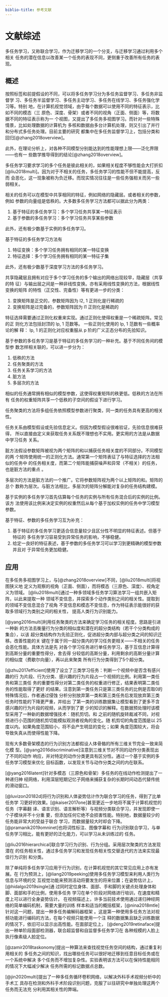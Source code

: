 ```yaml
---
biblio-title: 参考文献
---
```


文献综述
============

多任务学习，又称联合学习，作为迁移学习的一个分支，与迁移学习通过利用多个相关
任务的潜在信息以改善某一个任务的表现不同，更侧重于改善所有任务的表现。

概述
------

按照标签和前提假设的不同，可以将多任务学习分为多任务监督学习、多任务非监督学
习、多任务半监督学习、多任务主动学习、多任务在线学习、多任务强化学习等。特别
地，在计算机视觉领域，由于每个数据可以使用不同的特征表示，比如不同的模态（三
原色、深度、骨架）或者不同的视角（正面、侧面）等，将数据不同的特征表示称为一
个视图，又提出了多任务多视图学习。而针对一些特殊情景，比如处理数据的计算机为
多核和数据由多台计算机处理，则又引出了并行和分布式多任务处理。目前主要的研究
都集中在多任务监督学习上，包括分类和回归[@zhang2018overview]。

此外，在理论分析上，对各种不同模型分别能达到的性能理想上限——泛化界限——也有一
些数学推导得到的结论[@zhang2018overview]。

多任务学习要求学习的多个任务是彼此相关的，如果相关程度不够性能会大打折扣
[@liu2018multi]。因为对于不相关的任务，多任务学习的性能不但不能提高，反而
会恶化，这一现象被称为负迁移。而现实情况往往是一些任务强相关而另一些弱相关。

相关的任务可以在模型中共享相同的特征，例如网络的隐藏层。或者相关的参数，例如
参数的向量组是低秩的。大多数多任务学习方法都可以据此分为两类：

1. 基于特征的多任务学习：多个学习任务共享某一特征表示
2. 基于参数的多任务学习：多个学习任务共享某些参数

此外，还有极少数基于实例的多任务学习。

基于特征的多任务学习方法有

1. 特征变换：多个学习任务拥有相同的某一特征变换
2. 特征选择：多个学习任务拥有相同的某一特征子集

此外，还有极少数基于深度学习方法的多任务学习。

共享隐藏层且拥有对应于多个学习任务的多个输出的网络出现较早，隐藏层（共享的特
征）与输出层之间是一种非线性变换。亦有采用线性变换的方法，根据线性变换的矩阵
的特性（正交性、完备性）等有更进一步的分类：

1. 变换矩阵是正交的，参数矩阵因为 l2, 1 正则化是行稀疏的
2. 变换矩阵是过完备的，参数矩阵因为 l1 正则化是稀疏的

特征选择需要通过正则化权重来实现。通过正则化使得权重是一个稀疏矩阵。常见的正
则化方法包括封顶的 lp, 1 范数等。 一些正则化使用的 lp, 1 范数有一些概率论的解
释： lp, 1 的正则化对应权重服从 p 阶的广义正态分布的先验知识。

基于参数的多任务学习是基于特征的多任务学习的一种补充。基于不同任务间的模型参
数怎样相关联的，可以进一步分为：

1. 低秩的方法
2. 任务聚类的方法
3. 任务关系学习的方法
4. 脏方法
5. 多层次的方法

相似的任务通常拥有相似的模型参数，这使得权重矩阵的秩更低。低秩的方法在所有
任务的权重矩阵共享一个低秩的子空间的假设下进行学习。

任务聚类的方法将多组任务依照模型参数进行聚类，同一类的任务具有更高的相关性。

任务关系由模型假设或先验信息定义。但因为模型假设很难验证，先验信息很难获得，
所以直接由定义来获取任务关系既不理想也不实用。更实用的方法是从数据中学习任务
关系。

脏方法假设参数矩阵被视为两个矩阵的和以捕获任务相关度的不同部分。不同模型的两
个矩阵使用统一的正则化方法。通常第一个矩阵表征了与特征选择的方法相似的任务中
的任务相关度，而第二个矩阵能捕获噪声和异常（不相关）的任务，也是脏方法的重点
。

多层次的方法是脏方法的一个推广。它将参数矩阵视为两个以上矩阵的和。矩阵的总个
数称为层次。与脏方法相比，多层次的矩阵分解能对复杂的任务结构建模。

基于实例的多任务学习首先估算每个任务的实例与所有任务混合后的实例的比例。该方
法使用该比例来决定实例的权重然后从每个基于加权实例的任务中学习模型参数。

基于特征、参数的多任务学习互为补充：

1. 基于特征的多任务学习更适合信息量较少且区分性不明显的特征表述。但基于特征的
   多任务学习容易受到异常任务的影响，不够稳健。
2. 给定一良好的特征表述，基于参数的多任务学习可以学习到更精确的模型参数并且对
   于异常任务更加稳健。

应用
------

在多任务多视图学习上，与[@zhang2018overview]不同，[@liu2018multi]将视图狭义地
定义为观察的视角（正面、侧面），而将模态（三原色、深度）、视角定义为领域。
[@liu2018multi]通过一种多领域多任务学习算法学习一组共嵌入矩阵，以此来提取一种
领域不变信息，并探索多个动作类别之间的相关性。提取到的领域不变信息混合了视角
不变信息和模态不变信息，作为特征表示能很好的获取多领域行为类别之间的相关性，
提高人类行为识别能力。

[@yang2016multi]利用任务聚类的方法来确定学习任务的相关程度。思路是引进一种新
的方法去衡量行为分类的相似度和潜在的超分类结构（若干个分类构成的集合），以该
超分类结构作为先验正则化，促进超分类内部与超分类之间的知识迁移。改善性能的关
键在于属于同一超分类内的学习任务更相关——不相关的任务会恶化性能。具体方法是先
对各个学习任务进行单任务学习，基于互信息计算得到高斯分量的重要性得分，舍去得
分较低的高斯分量，利用剩余的高斯分量计算的相似度（费歇尔向量），再以此来聚类
所有行为分类得到了5个超分类。

[@zhu2017efficient]使用了设立了三类学习任务：判断一个视频中是否含有感兴趣的行
为片段、行为分类、感兴趣的行为片段占一个视频的比例。利用第一类任务和第三类任
务的重要性得分对第二类任务的权重进行修正，结果表明第二类任务的性能取得了更好
的结果。注意到第一类任务只是第三类任务的比例是否取0的特殊情况后，作者通过侵蚀
分析分别放弃第一类和第三类任务后发现放弃第三类任务时性能的下降更严重，并给出
了第一类的训练数据集让模型看到了更多不含感兴趣的行为片段的视频，从而学到了更
少的知识的解释。在数据预处理时该模型采用了一种新的数据增强技术：随机剪切。和
之前的随机旋转裁减不同，对视频进行小范围的随机剪切能模拟观测者视角的变化。随
机剪切的角度范围是以 25 度以内。如果角度范围较小，将不会产生明显的变化；如果
角度范围较大，将会导致失真从而使得性能下降。

现有大多数骨架模态的行为识别方法都假设人体骨骼的所有三维关节完全一致来简化模
型。[@yang2016discriminative]注意到三维关节对不同的动作分类表现出了不同的动作
响应，并对特定的动作分类更具有区分性。通过一个基于实例的多任务学习模型来优化
目标函数，以发现关节与动作分类之间的内在联系。

[@yang2016latent]针对多模态（三原色和骨架）多任务的在线动作检测提出了一种递归神
经网络，利用深层短期记忆子网络来捕获复杂的长期时间动态代替传统的滑动窗口。

[@luvizon20182d]将行为识别和人体姿势估计作为联合学习的任务，得到了比单任务学
习更好的效果。[@kaiser2017one]甚至更近一步地将不属于计算机视觉的任务（字幕翻
译、语言识别、语言解析等）与视频分类联合学习，并发现即使一个子模块并不十分重
要，但添加任何它绝不会损害性能。特别地，数据量较少的任务能非常大的受益于联合
学习，而数据量较大时却会下降。[@pramanik2019omninet]也将词性标注、图像字幕和
行为识别联合学习，与单任务学习相比，能有更好的泛化能力，可以学习从未训练过的
任务。

[@liu2016hierarchical]联合学习行为识别、行为分组。采用层次聚类的方法发现潜在
的任务相关性，通过多任务学习和发现任务相关性交替迭代的方法来实现最佳行为识别
和分类。

除了单纯将多任务学习应用于行为识别，在计算机视觉的其它常见应用上亦有发展。在
行为预测上，[@liang2019peeking]使用多任务学习模型来利用人类行为信息与环境的交
互视觉功能来预测活动将要发生的将来位置；在姿势估计上， [@hidalgo2019single]通
过同时定位身体、面部、手和脚的关键点处理身体和脚、面部和手的比例，使用多任务
学习在单个阶段对网络进行培训，在速度和精度上可以进行全身姿势估计。
在视频描述上，许多当前技术使用通过递归神经网络的简单编码机制，需要大量的训练
样本和适当的概括框架，[@nina2018mtle]针对这一问题，提出一种多任务编解码器框架
。这是第一种使用多任务方法对视频功能进行编码的方法，在每个视频只能使用一个注
释的数据集且缺乏训练数据的情况下，依旧可以显示出高性能。在面部定位上，
[@deng2019retinaface]提出一种单阶段面部检测器，联合超监督和自监督多任务学习在
各种规模的人脸上执行像素级人脸定位。

[@zamir2018taskonomy]提出一种算法来查找视觉任务空间的结构，通过重复利用相关的
多任务之间的知识，找出哪些任务可以很好地迁移到任意目标任务或在一个系统中解决
多个任务而不增加复杂性。实验表明该方法可以在保持性能相同的情况下大幅减少解决
任务所需的标记数据点总数。

[@jin2020multi]提出了一种多任务循环卷积网络，以解决外科手术视频分析中的手术工
具存在检测和外科手术阶段识别问题，克服了以往研究中单独处理这两个任务而无法充
分利用其相关性的弊端。
